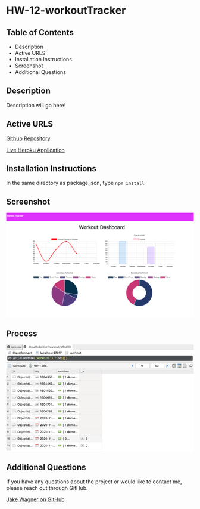 # HW-12-workoutTracker

## Table of Contents
* Description
* Active URLS
* Installation Instructions
* Screenshot
* Additional Questions 

## Description
Description will go here!


## Active URLS
[Github Repository](https://github.com/jkwagneriii/HW-12-workoutTracker)

[Live Heroku Application](https://polar-garden-97287.herokuapp.com/?id=5fadffb1abc59b0017d51fc1)

## Installation Instructions
In the same directory as package.json, type ```npm install```

## Screenshot
![screenshot](./public/images/workoutDashboard.png)

## Process 
![screenshot](./public/images/workout_data_progress.png)

## Additional Questions
If you have any questions about the project or would like to contact me, please reach out through GitHub.

[Jake Wagner on GitHub](https://github.com/jkwagneriii)